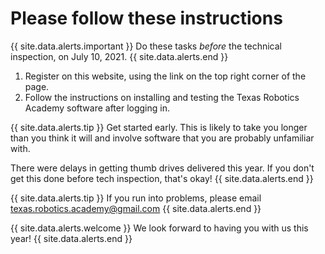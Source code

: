 # Please follow these instructions

{{ site.data.alerts.important }}
Do these tasks *before* the technical inspection, on July 10, 2021.
{{ site.data.alerts.end }}

1. Register on this website, using the link on the top right corner of the page.
2. Follow the instructions on installing and testing the Texas Robotics Academy software after logging in.

{{ site.data.alerts.tip }}
Get started early. This is likely to take you longer than you think it will and involve software that you are probably unfamiliar with.

There were delays in getting thumb drives delivered this year. If you don't get this done before tech inspection, that's okay!
{{ site.data.alerts.end }}

{{ site.data.alerts.tip }}
If you run into problems, please email texas.robotics.academy@gmail.com
{{ site.data.alerts.end }}

{{ site.data.alerts.welcome }}
We look forward to having you with us this year!
{{ site.data.alerts.end }}